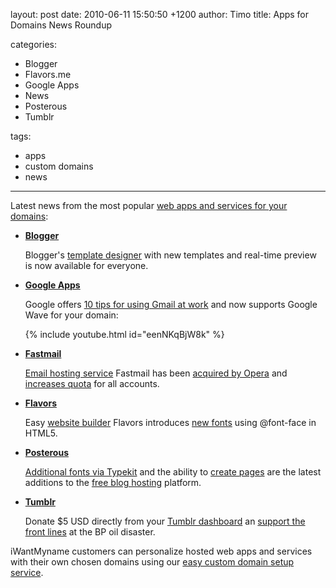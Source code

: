 layout: post
date: 2010-06-11 15:50:50 +1200
author: Timo
title: Apps for Domains News Roundup

categories:
  - Blogger
  - Flavors.me
  - Google Apps
  - News
  - Posterous
  - Tumblr

tags:
  - apps
  - custom domains
  - news

----

Latest news from the most popular [web apps and services for your domains](https://iwantmyname.com/services):

*   **[Blogger](http://blogger.com)**

    Blogger's [template designer](http://buzz.blogger.com/2010/06/blogger-template-designer-now-available.html) with new templates and real-time preview is now available for everyone.

*   **[Google Apps](http://google.com/a)**

    Google offers [10 tips for using Gmail at work](http://gmailblog.blogspot.com/2010/05/10-tips-for-using-gmail-at-work.html) and now supports Google Wave for your domain:
    
    {% include youtube.html id="eenNKqBjW8k" %}

*   **[Fastmail](http://fastmail.fm)**

    [Email hosting service](https://iwantmyname.com/services/email-hosting) Fastmail has been [acquired by Opera](http://blog.fastmail.fm/2010/05/03/fastmail-sale-to-opera-the-story-from-one-of-the-owners/) and [increases quota](http://blog.fastmail.fm/2010/05/30/quota-increase-for-all-accounts/) for all accounts.

*   **[Flavors](http://flavors.me)**

    Easy [website builder](https://iwantmyname.com/services/website-builder) Flavors introduces [new fonts](http://archived.link/http://blog.hiidef.com/post/619915864/webfonts) using @font-face in HTML5.

*   **[Posterous](http://posterous.com)**

    [Additional fonts via Typekit](http://blog.posterous.com/add-beautiful-fonts-to-your-site-with-typekit) and the ability to [create pages](http://blog.posterous.com/posterous-unveils-pages) are the latest additions to the [free blog hosting](https://iwantmyname.com/services/free-hosting) platform.

*   **[Tumblr](http://tumblr.com)**

    Donate $5 USD directly from your [Tumblr dashboard](http://tumblr.com/dashboard) an [support the front lines](http://saveourgulf.org/) at the BP oil disaster.

iWantMyname customers can personalize hosted web apps and services with their own chosen domains using our [easy custom domain setup service](https://iwantmyname.com/services).
